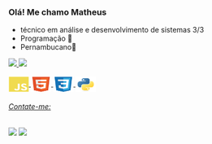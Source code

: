 ### Olá! Me chamo Matheus

- técnico em análise e desenvolvimento de sistemas 3/3
- Programação 🖤
- Pernambucano🌵


 <div align="left">
  <a href="https://github.com/matheusenricocsb">
  <img height="180em" src="https://github-readme-stats.vercel.app/api?username=matheusenricocsb&show_icons=true&theme=highcontrast&include_all_commits=true&count_private=true"/>
  <img height="125em" src="https://github-readme-stats.vercel.app/api/top-langs/?username=matheusenricocsb&layout=compact&langs_count=7&theme=highcontrast"/>
</div>
     
<div style="display: inline_block"><br>
  <img align="center" alt="Rafa-Js" height="30" width="40" src="https://raw.githubusercontent.com/devicons/devicon/master/icons/javascript/javascript-plain.svg">
  <img align="center" alt="Rafa-HTML" height="30" width="40" src="https://raw.githubusercontent.com/devicons/devicon/master/icons/html5/html5-original.svg">
  <img align="center" alt="Rafa-CSS" height="30" width="40" src="https://raw.githubusercontent.com/devicons/devicon/master/icons/css3/css3-original.svg">
  <img align="center" alt="Rafa-Python" height="30" width="40" src="https://raw.githubusercontent.com/devicons/devicon/master/icons/python/python-original.svg">
 </div>

   </div>
    <h6> Contate-me: </h6>
  <div>    
  
 <a href = "mailto: matheusenrico07@gmail.com"><img src="https://img.shields.io/badge/-Gmail-%23333?style=for-the-badge&logo=gmail&logoColor=white" target="_blank"></a>
 <a href="https://instagram.com/math3us_s4ntos" target="_blank"><img src="https://img.shields.io/badge/-Instagram-%23E4405F?style=for-the-badge&logo=instagram&logoColor=white" target="_blank"></a>
     
 

